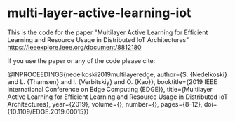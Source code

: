 # multi-layer-active-learning-iot

This is the code for the paper "Multilayer Active Learning for Efficient Learning and Resource Usage in Distributed IoT Architectures"
https://ieeexplore.ieee.org/document/8812180


If you use the paper or any of the code please cite:

@INPROCEEDINGS{nedelkoski2019multilayeredge,
  author={S. {Nedelkoski} and L. {Thamsen} and I. {Verbitskiy} and O. {Kao}},
  booktitle={2019 IEEE International Conference on Edge Computing (EDGE)}, 
  title={Multilayer Active Learning for Efficient Learning and Resource Usage in Distributed IoT Architectures}, 
  year={2019},
  volume={},
  number={},
  pages={8-12},
  doi={10.1109/EDGE.2019.00015}}
